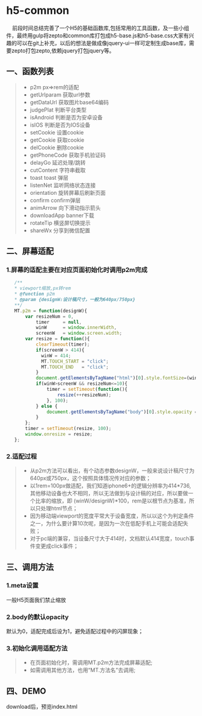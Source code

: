 # h5-common

&nbsp;&nbsp;&nbsp;&nbsp;前段时间总结完善了一个H5的基础函数库,包括常用的工具函数，及一些小组件，最终用gulp将zepto和common库打包成h5-base.js和h5-base.css大家有兴趣的可以在git上补充，以后的想法是做成像jquery-ui一样可定制生成base库，需要zepto打包zepto,依赖jquery打包jquery等。

## 一、函数列表

> * p2m                        px=>rem的适配
> * getUrlparam           获取url参数
> * getDataUrl              获取图片base64编码
> * judgePlat                判断平台类型
> * isAndroid                判断是否为安卓设备
> * isIOS                      判断是否为IOS设备
> * setCookie               设置cookie
> * getCookie               获取cookie
> * delCookie               删除cookie
> * getPhoneCode       获取手机验证码
> * delayGo                  延迟处理/跳转
> * cutContent              字符串截取
> * toast toast               弹层
> * listenNet                 监听网络状态连接
> * orientation              旋转屏幕后刷新页面
> * confirm                   confirm弹层
> * animArrow             向下滑动指示箭头
> * downloadApp         banner下载
> * rotateTip                横竖屏切换提示
> * shareWx                分享到微信配置

## 二、屏幕适配
### 1.屏幕的适配主要在对应页面初始化时调用p2m完成
```javascript
   /**
   * viewport缩放,px转rem
   * @function p2m
   * @param {designW:设计稿尺寸，一般为640px/750px}
   **/
   MT.p2m = function(designW){
       var resizeNum = 0,
           timer     = null,
           winW      = window.innerWidth,
           screenW   = window.screen.width;
       var resize = function(){
           clearTimeout(timer);
           if(screenW > 414){
             winW = 414;
             MT.TOUCH_START = "click";
             MT.TOUCH_END   = "click";
           }
           document.getElementsByTagName("html")[0].style.fontSize=(winW/designW)*100+"px";
           if(winW>screenW && resizeNum<=10){
               timer = setTimeout(function(){
                   resize(++resizeNum);
               }, 100);
           } else {
               document.getElementsByTagName("body")[0].style.opacity = 1;
           }
       };
       timer = setTimeout(resize, 100);
       window.onresize = resize;
   };
```

### 2.适配过程
> * 从p2m方法可以看出，有个动态参数designW，一般来说设计稿尺寸为640px或750px，这个按照具体情况传对应的参数；
> * 以1rem=100px做适配，我们知道iphone6+的逻辑分辨率为414*736,其他移动设备也大不相同，所以无法做到与设计稿的对应，所以要做一个比率的缩放，即      (winW/designW)*100，rem是以根节点为基准，所以只处理html节点；
> * 因为移动端viewport的宽度平常大于设备宽度，所以以这个为判定条件之一，为什么要计算10次呢，是因为一次在低配手机上可能会适配失败；
> * 对于pc端的兼容，当设备尺寸大于414时，文档默认414宽度，touch事件变更成click事件；

## 三、调用方法

### 1.meta设置
一般H5页面我们禁止缩放
<meta content="width=device-width,initial-scale=1.0,maximum-scale=1.0,user-scalable=no" name="viewport">

### 2.body的默认opacity
默认为0，适配完成后设为1，避免适配过程中的闪屏现象；

### 3.初始化调用适配方法
> * 在页面初始化时，需调用MT.p2m方法完成屏幕适配;
> * 如需调用其他方法，也用“MT.方法名”去调用;

## 四、DEMO
download后，预览index.html
